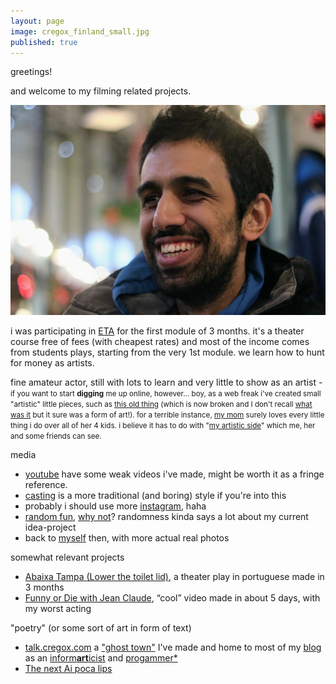 ```yaml
---
layout: page
image: cregox_finland_small.jpg
published: true
---
```


greetings!

and welcome to my filming related projects.

![myself in finland, photo by @guzforster](cregox_finland_(by_guz).jpg)

i was participating in [ETA](http://www.estudiodetreinamento.com.br/) for the first module of 3 months. it's a theater course free of fees (with cheapest rates) and most of the income comes from students plays, starting from the very 1st module. we learn how to hunt for money as artists.

fine amateur actor, still with lots to learn and very little to show as an artist - <small>if you want to start **digging** me up online, however... boy, as a web freak i've created small "artistic" little pieces, such as [this old thing](https://en.wikipedia.org/wiki/User:Cregox/-%3F_wiki%3F) (which is now broken and I don't recall [what was it](https://en.wikipedia.org/w/index.php?title=User:Cregox&oldid=220362058) but it sure was a form of art!). for a terrible instance, [my mom](https://www.quora.com/What-kind-of-hobbies-do-highly-intelligent-i-e-those-with-intelligence-levels-beyond-the-exceptional-people-have/answer/Caue-Rego?srid=ptsW) surely loves every little thing i do over all of her 4 kids. i believe it has to do with "[my artistic side](https://github.com/cauerego/cauerego.github.io/wiki/a-novel-about-the-other-novel)" which me, her and some friends can see.</small>

media

- [youtube](https://www.youtube.com/c/cauerego) have some weak videos i've made, might be worth it as a fringe reference.
- [casting](https://b.cregox.com/caue-casting) is a more traditional (and boring) style if you're into this
- probably i should use more [instagram](https://www.instagram.com/cregox/), haha
- [random fun](/random), [why not](http://talk.cregox.com/t/focus-on-mario-forget-the-rest-of-universe/7919)? randomness kinda says a lot about my current idea-project
- back to [myself](/myself) then, with more actual real photos

somewhat relevant projects

- [Abaixa Tampa (Lower the toilet lid)](http://abaixatampa.wordpress.com/), a theater play in portuguese made in 3 months
- [Funny or Die with Jean Claude](http://www.funnyordie.com/videos/f6f674e14c/just-a-regular-damme-day), “cool” video made in about 5 days, with my worst acting

"poetry" (or some sort of art in form of text)

- [talk.cregox.com](http://talk.cregox.com/) a ["ghost town"](http://talk.cregox.com/t/a-beginning-for-the-forums-here/7#7) I've made and home to most of my [blog](/blog) as an [inform**art**icist](http://talk.cregox.com/t/to-kstanley-can-a-neat-mario-start-up-a-basiux/7914) and [progammer*](http://talk.cregox.com/t/yeah-im-also-a-progammer/7676)
- [The next Ai poca lips](http://blog.cregox.com/the-next-ai-poca-lips-r23K6m6)
